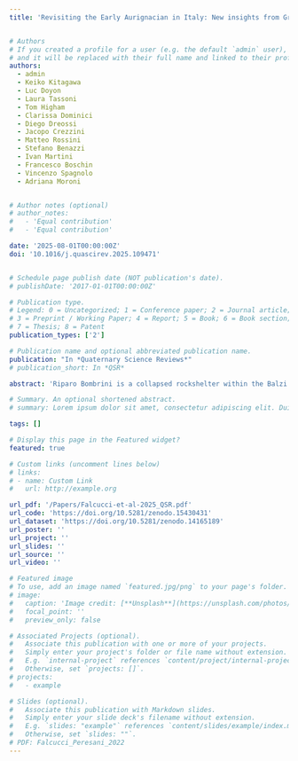 ```yaml
---
title: 'Revisiting the Early Aurignacian in Italy: New insights from Grotta della Cala'


# Authors
# If you created a profile for a user (e.g. the default `admin` user), write the username (folder name) here
# and it will be replaced with their full name and linked to their profile.
authors:
  - admin
  - Keiko Kitagawa
  - Luc Doyon
  - Laura Tassoni
  - Tom Higham
  - Clarissa Dominici
  - Diego Dreossi
  - Jacopo Crezzini
  - Matteo Rossini
  - Stefano Benazzi
  - Ivan Martini
  - Francesco Boschin
  - Vincenzo Spagnolo
  - Adriana Moroni


# Author notes (optional)
# author_notes:
#   - 'Equal contribution'
#   - 'Equal contribution'

date: '2025-08-01T00:00:00Z'
doi: '10.1016/j.quascirev.2025.109471'


# Schedule page publish date (NOT publication's date).
# publishDate: '2017-01-01T00:00:00Z'

# Publication type.
# Legend: 0 = Uncategorized; 1 = Conference paper; 2 = Journal article;
# 3 = Preprint / Working Paper; 4 = Report; 5 = Book; 6 = Book section;
# 7 = Thesis; 8 = Patent
publication_types: ['2']

# Publication name and optional abbreviated publication name.
publication: "In *Quaternary Science Reviews*"
# publication_short: In *QSR*

abstract: 'Riparo Bombrini is a collapsed rockshelter within the Balzi Rossi site complex, located at the intersection of the Maritime Alps, Northern Apennines, and Ligurian Sea. This unique environmental setting served as a crucial biogeographical corridor for human mobility along the Liguro-Provençal Arc during the Paleolithic. Multidisciplinary research at Bombrini identified three archaeological layers (i.e., A2, A1, and A0) overlying a semi-sterile Mousterian level. This paper explores the internal variability of the Protoaurignacian by analyzing lithic assemblages from layers A2 and A1, as well as a previously undescribed Early Aurignacian assemblage from layer A0. An analysis of assemblage integrity, lithic technology, and raw material procurement reveals distinct mobility and land-use strategies, despite technological uniformity. Remarkably, lithic production and use in both Protoaurignacian and Early Aurignacian layers frequently involved exogenous materials sourced from distances exceeding 150 km, with some reaching up to 450 km, spanning from the Rhône Valley to the Central Apennines. Variability in the procurement distance of discarded lithics and their changing reduction intensities highlight distinct patterns of logistical and residential mobility. Comparative analysis with regional sites indicates that foragers possessed sophisticated territorial knowledge, challenging the traditional view of the Protoaurignacian as the outcome of pioneering groups entering unfamiliar landscapes.'

# Summary. An optional shortened abstract.
# summary: Lorem ipsum dolor sit amet, consectetur adipiscing elit. Duis posuere tellus ac convallis placerat. Proin tincidunt magna sed ex sollicitudin condimentum.

tags: []

# Display this page in the Featured widget?
featured: true

# Custom links (uncomment lines below)
# links:
# - name: Custom Link
#   url: http://example.org

url_pdf: '/Papers/Falcucci-et-al-2025_QSR.pdf'
url_code: 'https://doi.org/10.5281/zenodo.15430431'
url_dataset: 'https://doi.org/10.5281/zenodo.14165189'
url_poster: ''
url_project: ''
url_slides: ''
url_source: ''
url_video: ''

# Featured image
# To use, add an image named `featured.jpg/png` to your page's folder.
# image:
#   caption: 'Image credit: [**Unsplash**](https://unsplash.com/photos/pLCdAaMFLTE)'
#   focal_point: ''
#   preview_only: false

# Associated Projects (optional).
#   Associate this publication with one or more of your projects.
#   Simply enter your project's folder or file name without extension.
#   E.g. `internal-project` references `content/project/internal-project/index.md`.
#   Otherwise, set `projects: []`.
# projects:
#   - example

# Slides (optional).
#   Associate this publication with Markdown slides.
#   Simply enter your slide deck's filename without extension.
#   E.g. `slides: "example"` references `content/slides/example/index.md`.
#   Otherwise, set `slides: ""`.
# PDF: Falcucci_Peresani_2022
---
```

